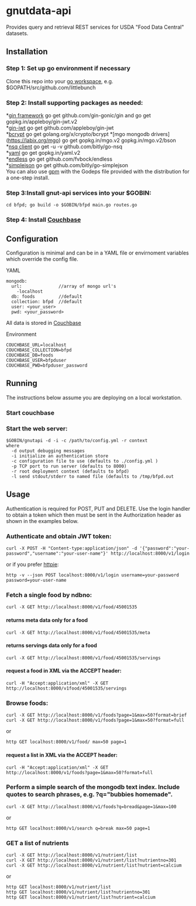 # gnutdata-api
Provides query and retrieval REST services for USDA "Food Data Central" datasets.
## Installation
### Step 1: Set up go environment if necessary   
Clone this repo into your [go workspace](https://golang.org/doc/code.html), e.g. $GOPATH/src/github.com/littlebunch
### Step 2: Install supporting packages as needed:     
*[gin framework](https://github.com/gin-gonic/gin) go get github.com/gin-gonic/gin  and go get gopkg.in/appleboy/gin-jwt.v2  
*[gin-jwt](https://github.com/appleboy/gin-jwt) go get github.com/appleboy/gin-jwt       
*[bcrypt](https://godoc.org/golang.org/x/crypto/bcrypt) go get golang.org/x/crypto/bcrypt
*[mgo mongodb drivers] (https://labix.org/mgo) go get gopkg.in/mgo.v2 gopkg.in/mgo.v2/bson      
*[nsq client](https://godoc.org/github.com/nsqio/go-nsq) go get -u -v github.com/bitly/go-nsq    
*[yaml](http://gopkg.in/yaml.v2) go get gopkg.in/yaml.v2   
*[endless](https://github.com/fvbock/endless) go get github.com/fvbock/endless     
*[simplejson](https://github.com/bitly/go-simplejson) go get github.com/bitly/go-simplejson    
You can also use [gpm](https://github.com/pote/gpm) with the Godeps file provided with the distribution for a one-step install.
### Step 3:Install gnut-api services into your $GOBIN:
```
cd bfpd; go build -o $GOBIN/bfpd main.go routes.go
```
### Step 4: Install [Couchbase](https://www.couchbase.com)

## Configuration
Configuration is minimal and can be in a YAML file or envirnoment variables which override the config file.  

YAML    
```
mongodb:
  url:              //array of mongo url's
    -localhost
  db: foods         //default  
  collection: bfpd  //default
  user: <your_user>
  pwd: <your_password>

```

All data is stored in [Couchbase](http://www.couchbase.com)

Environment   
```
COUCHBASE_URL=localhost
COUCHBASE_COLLECTION=bfpd
COUCHBASE_DB=foods
COUCHBASE_USER=bfpduser
COUCHBASE_PWD=bfpduser_password

```
## Running    

The instructions below assume you are deploying on a local workstation.   

### Start couchbase

### Start the web server:
```
$GOBIN/gnutapi -d -i -c /path/to/config.yml -r context   
where
  -d output debugging messages  
  -i initialize an authentication store
  -c configuration file to use (defaults to ./config.yml )  
  -p TCP port to run server (defaults to 8000)
  -r root deployment context (defaults to bfpd)
  -l send stdout/stderr to named file (defaults to /tmp/bfpd.out
 ```
## Usage
Authentication is required for POST, PUT and DELETE.  Use the login handler to obtain a token which then must be sent in the Authorization header as shown in the examples below.  

### Authenticate and obtain JWT token:
```
curl -X POST -H "Content-type:application/json" -d '{"password":"your-password","username":"your-user-name"}' http://localhost:8000/v1/login
```
or if you prefer [httpie](https://github.com/jakubroztocil/httpie):
```
http -v --json POST localhost:8000/v1/login username=your-password password=your-user-name
```
### Fetch a single food by ndbno: 
```
curl -X GET http://localhost:8000/v1/food/45001535  
```
#### returns meta data only for a food  
```
curl -X GET http://localhost:8000/v1/food/45001535/meta
```
#### returns servings data only for a food  
```
curl -X GET http://localhost:8000/v1/food/45001535/servings
```
#### request a food in XML via the ACCEPT header:
```
curl -H "Accept:application/xml" -X GET http://localhost:8000/v1food/45001535/servings
```
### Browse foods:
```
curl -X GET http://localhost:8000/v1/foods?page=1&max=50?format=brief
curl -X GET http://localhost:8000/v1/foods?page=1&max=50?format=full
```
or
```
http GET localhost:8000/v1/food/ max=50 page=1
```
#### request a list in XML via the ACCEPT header:
```
curl -H "Accept:application/xml" -X GET http://localhost:8000/v1/foods?page=1&max=50?format=full
```
### Perform a simple search of the mongodb text index.  Include quotes to search phrases, e.g. ?q="bubbies homemade".
```
curl -X GET http://localhost:8000/v1/foods?q=bread&page=1&max=100
```
or
```
http GET localhost:8000/v1/search q=break max=50 page=1
```
### GET a list of nutrients
```
curl -X GET http://localhost:8000/v1/nutrient/list   
curl -X GET http://localhost:8000/v1/nutrient/list?nutrientno=301
curl -X GET http://localhost:8000/v1/nutrient/list?nutrient=calcium
```
or
```
http GET localhost:8000/v1/nutrient/list   
http GET localhost:8000/v1/nutrient/list?nutrientno=301
http GET localhost:8000/v1/nutrient/list?nutrient=calcium
```
